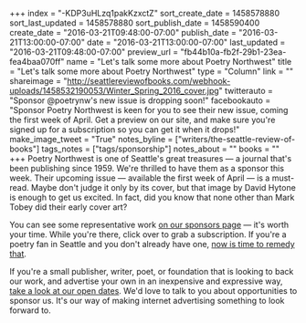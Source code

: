 +++
index = "-KDP3uHLzq1pakKzxctZ"
sort_create_date = 1458578880
sort_last_updated = 1458578880
sort_publish_date = 1458590400
create_date = "2016-03-21T09:48:00-07:00"
publish_date = "2016-03-21T13:00:00-07:00"
date = "2016-03-21T13:00:00-07:00"
last_updated = "2016-03-21T09:48:00-07:00"
preview_url = "fb44b10a-fb2f-29b1-23ea-fea4baa070ff"
name = "Let's talk some more about Poetry Northwest"
title = "Let's talk some more about Poetry Northwest"
type = "Column"
link = ""
shareimage = "http://seattlereviewofbooks.com/webhook-uploads/1458532190053/Winter_Spring_2016_cover.jpg"
twitterauto = "Sponsor @poetrynw's new issue is dropping soon!"
facebookauto = "Sponsor Poetry Northwest is keen for you to see their new issue, coming the first week of April. Get a preview on our site, and make sure you're signed up for a subscription so you can get it when it drops!"
make_image_tweet = "True"
notes_byline = ["writers/the-seattle-review-of-books"]
tags_notes = ["tags/sponsorship"]
notes_about = ""
books = ""
+++
Poetry Northwest is one of Seattle's great treasures &mdash; a journal that's been publishing since 1959. We're thrilled to have them as a sponsor this week. Their upcoming issue &mdash; available the first week of April &mdash; is a must-read. Maybe don't judge it only by its cover, but that image by David Hytone is enough to get us excited. In fact, did you know that none other than Mark Tobey did their early cover art?

You can see some representative work <a href="http://seattlereviewofbooks.com/sponsorships" title="The Seattle Review of Books - sponsorships">on our sponsors page</a> &mdash; it's worth your time. While you're there, click over to grab a subscription. If you're a poetry fan in Seattle and you don't already have one, <a href="http://www.poetrynw.org/subscribe/" title="Subscribe">now is time to remedy that</a>.

If you're a small publisher, writer, poet, or foundation that is looking to back our work, and advertise your own in an inexpensive and expressive way, [take a look at our open dates](http://seattlereviewofbooks.com/sponsor/book/). We'd love to talk to you about opportunities to sponsor us. It's our way of making internet advertising something to look forward to.